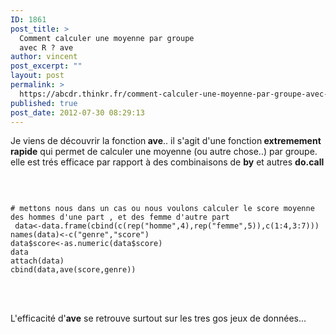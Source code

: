 ```yaml
---
ID: 1861
post_title: >
  Comment calculer une moyenne par groupe
  avec R ? ave
author: vincent
post_excerpt: ""
layout: post
permalink: >
  https://abcdr.thinkr.fr/comment-calculer-une-moyenne-par-groupe-avec-r-ave/
published: true
post_date: 2012-07-30 08:29:13
---
```

Je viens de découvrir la fonction<strong> ave</strong>.. il s'agit d'une fonction<strong> extremement rapide</strong> qui permet de calculer une moyenne (ou autre chose..) par groupe. elle est trés efficace par rapport à des combinaisons de <strong>by</strong> et autres <strong>do.call</strong><br /><br />
 <pre><code><br /><br /># mettons nous dans un cas ou nous voulons calculer le score moyenne des hommes d'une part , et des femme d'autre part<br /> data&lt;-data.frame(cbind(c(rep("homme",4),rep("femme",5)),c(1:4,3:7)))<br />names(data)&lt;-c("genre","score")<br />data$score&lt;-as.numeric(data$score)<br />data<br />attach(data)<br />cbind(data,ave(score,genre)) <br /><br /></code></pre>
<br /><br />L'efficacité d'<strong>ave</strong> se retrouve surtout sur les tres gos jeux de données...<br /><br />